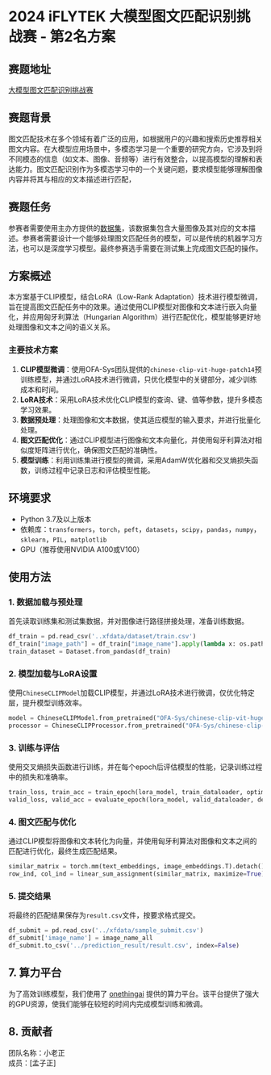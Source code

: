 # 2024 iFLYTEK 大模型图文匹配识别挑战赛 - 第2名方案

## 赛题地址
[大模型图文匹配识别挑战赛](https://challenge.xfyun.cn/topic/info?type=graphic-matching&option=ssgy)

## 赛题背景
图文匹配技术在多个领域有着广泛的应用，如根据用户的兴趣和搜索历史推荐相关图文内容。在大模型应用场景中，多模态学习是一个重要的研究方向，它涉及到将不同模态的信息（如文本、图像、音频等）进行有效整合，以提高模型的理解和表达能力。图文匹配识别作为多模态学习中的一个关键问题，要求模型能够理解图像内容并将其与相应的文本描述进行匹配，

## 赛题任务
参赛者需要使用主办方提供的[数据集](https://challenge.xfyun.cn/topic/info?type=graphic-matching&option=stsj)，该数据集包含大量图像及其对应的文本描述。参赛者需要设计一个能够处理图文匹配任务的模型，可以是传统的机器学习方法，也可以是深度学习模型。最终参赛选手需要在测试集上完成图文匹配的操作。

## 方案概述
本方案基于CLIP模型，结合LoRA（Low-Rank Adaptation）技术进行模型微调，旨在提高图文匹配任务中的效果。通过使用CLIP模型对图像和文本进行嵌入向量化，并应用匈牙利算法（Hungarian Algorithm）进行匹配优化，模型能够更好地处理图像和文本之间的语义关系。

### 主要技术方案
1. **CLIP模型微调**：使用OFA-Sys团队提供的`chinese-clip-vit-huge-patch14`预训练模型，并通过LoRA技术进行微调，只优化模型中的关键部分，减少训练成本和时间。
2. **LoRA技术**：采用LoRA技术优化CLIP模型的查询、键、值等参数，提升多模态学习效果。
3. **数据预处理**：处理图像和文本数据，使其适应模型的输入要求，并进行批量化处理。
4. **图文匹配优化**：通过CLIP模型进行图像和文本向量化，并使用匈牙利算法对相似度矩阵进行优化，确保图文匹配的准确性。
5. **模型训练**：利用训练集进行模型的微调，采用AdamW优化器和交叉熵损失函数，训练过程中记录日志和评估模型性能。

## 环境要求
- Python 3.7及以上版本
- 依赖库：`transformers`，`torch`，`peft`，`datasets`，`scipy`，`pandas`，`numpy`，`sklearn`，`PIL`，`matplotlib`
- GPU（推荐使用NVIDIA A100或V100）

## 使用方法

### 1. 数据加载与预处理
首先读取训练集和测试集数据，并对图像进行路径拼接处理，准备训练数据。

```python
df_train = pd.read_csv('..xfdata/dataset/train.csv')
df_train["image_path"] = df_train["image_name"].apply(lambda x: os.path.join(img_path, x))
train_dataset = Dataset.from_pandas(df_train)
```

### 2. 模型加载与LoRA设置
使用`ChineseCLIPModel`加载CLIP模型，并通过LoRA技术进行微调，仅优化特定层，提升模型训练效率。

```python
model = ChineseCLIPModel.from_pretrained("OFA-Sys/chinese-clip-vit-huge-patch14", cache_dir="../user_data/").to(device)
processor = ChineseCLIPProcessor.from_pretrained("OFA-Sys/chinese-clip-vit-huge-patch14", cache_dir="../user_data/")
```

### 3. 训练与评估
使用交叉熵损失函数进行训练，并在每个epoch后评估模型的性能，记录训练过程中的损失和准确率。

```python
train_loss, train_acc = train_epoch(lora_model, train_dataloader, optimizer, device)
valid_loss, valid_acc = evaluate_epoch(lora_model, valid_dataloader, device)
```

### 4. 图文匹配与优化
通过CLIP模型将图像和文本转化为向量，并使用匈牙利算法对图像和文本之间的匹配进行优化，最终生成匹配结果。

```python
similar_matrix = torch.mm(text_embeddings, image_embeddings.T).detach().cpu().numpy()
row_ind, col_ind = linear_sum_assignment(similar_matrix, maximize=True)
```

### 5. 提交结果
将最终的匹配结果保存为`result.csv`文件，按要求格式提交。

```python
df_submit = pd.read_csv('../xfdata/sample_submit.csv')
df_submit['image_name'] = image_name_all
df_submit.to_csv('../prediction_result/result.csv', index=False)
```

## 7. 算力平台
为了高效训练模型，我们使用了 [onethingai](https://onethingai.com/invitation?code=wGZHFckZ) 提供的算力平台。该平台提供了强大的GPU资源，使我们能够在较短的时间内完成模型训练和微调。

## 8. 贡献者
团队名称：小老正  
成员：[孟子正]